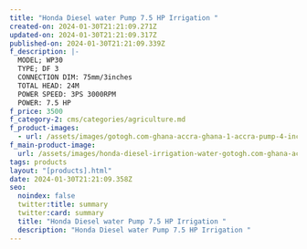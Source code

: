 ```yaml
---
title: "Honda Diesel water Pump 7.5 HP Irrigation "
created-on: 2024-01-30T21:21:09.271Z
updated-on: 2024-01-30T21:21:09.317Z
published-on: 2024-01-30T21:21:09.339Z
f_description: |-
  MODEL; WP30
  TYPE; DF 3
  CONNECTION DIM: 75mm/3inches
  TOTAL HEAD: 24M
  POWER SPEED: 3PS 3000RPM
  POWER: 7.5 HP
f_price: 3500
f_category-2: cms/categories/agriculture.md
f_product-images:
  - url: /assets/images/gotogh.com-ghana-accra-ghana-1-accra-pump-4-inches-.jpg
f_main-product-image:
  url: /assets/images/honda-diesel-irrigation-water-gotogh.com-ghana-accra-ghana-accra-pump-4-inches-.jpg
tags: products
layout: "[products].html"
date: 2024-01-30T21:21:09.358Z
seo:
  noindex: false
  twitter:title: summary
  twitter:card: summary
  title: "Honda Diesel water Pump 7.5 HP Irrigation "
  description: "Honda Diesel water Pump 7.5 HP Irrigation "
---
```

